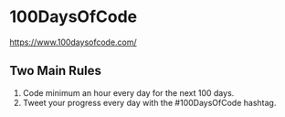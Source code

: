 # 100DaysOfCode

https://www.100daysofcode.com/

## Two Main Rules
1. Code minimum an hour every day for the next 100 days.
2. Tweet your progress every day with the #100DaysOfCode hashtag.
